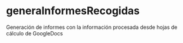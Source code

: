 # generaInformesRecogidas
Generación de informes con la información procesada desde hojas de cálculo de GoogleDocs
